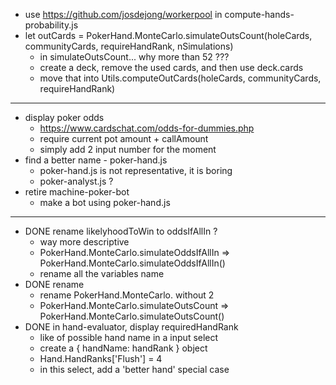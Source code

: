 - use https://github.com/josdejong/workerpool
  in compute-hands-probability.js
- let outCards = PokerHand.MonteCarlo.simulateOutsCount(holeCards, communityCards, requireHandRank, nSimulations)
  - in simulateOutsCount... why more than 52 ???
  - create a deck, remove the used cards, and then use deck.cards
  - move that into Utils.computeOutCards(holeCards, communityCards, requireHandRank)
---

- display poker odds
  - https://www.cardschat.com/odds-for-dummies.php
  - require current pot amount + callAmount
  - simply add 2 input number for the moment
- find a better name - poker-hand.js
  - poker-hand.js is not representative, it is boring
  - poker-analyst.js ?
- retire machine-poker-bot
  - make a bot using poker-hand.js


---
- DONE rename likelyhoodToWin to oddsIfAllIn ?
  - way more descriptive
  - PokerHand.MonteCarlo.simulateOddsIfAllIn => PokerHand.MonteCarlo.simulateOddsIfAllIn()
  - rename all the variables name
- DONE rename
  - rename PokerHand.MonteCarlo. without 2
  - PokerHand.MonteCarlo.simulateOutsCount => PokerHand.MonteCarlo.simulateOutsCount()
- DONE in hand-evaluator, display requiredHandRank
  - like of possible hand name in a input select
  - create a { handName: handRank } object
  - Hand.HandRanks['Flush'] = 4
  - in this select, add a 'better hand' special case
